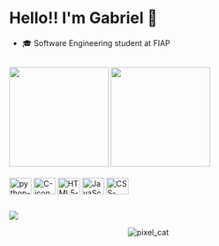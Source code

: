 # Hello!! I'm Gabriel 👋
- 🎓 Software Engineering student at FIAP

##
<div>
  <img height="180em" src="https://github-readme-stats.vercel.app/api?username=gabrieldfr&show_icons=true&theme=radical&include_all_commits=true&count_private=true"/>
  <img height="180em" src="https://github-readme-stats.vercel.app/api/top-langs/?username=gabrieldfr&layout=compact&langs_count=168&theme=radical"/>
</div>
<div style="display: inline_block"> <br>
  <img align="center" alt="python-icon" height="30" width="40" src="https://cdn.jsdelivr.net/gh/devicons/devicon/icons/python/python-original.svg"/>
  <img align="center" alt="C-icon" height="30" width="40" src="https://cdn.jsdelivr.net/gh/devicons/devicon/icons/c/c-original.svg"/>
  <img align="center" alt="HTML5-icon" height="30" width="40" src="https://cdn.jsdelivr.net/gh/devicons/devicon/icons/html5/html5-original.svg"/>
  <img align="center" alt="JavaScript-icon" height="30" width="40" src="https://cdn.jsdelivr.net/gh/devicons/devicon/icons/javascript/javascript-original.svg"/>
  <img align="center" alt="CSS-icon" height="30" width="40" src="https://cdn.jsdelivr.net/gh/devicons/devicon/icons/css3/css3-original.svg"/>
</div>

##
<div>
  <a href="www.linkedin.com/in/gabrieldiegues" target="_blank"><img src="https://img.shields.io/badge/LinkedIn-0077B5?style=for-the-badge&logo=linkedin&logoColor=white" target="_blank"></a>
</div>

<footer>
  <center>
    
  ![pixel_cat](https://github.com/gabrieldfr/gabrieldfr/assets/127216244/f67871ca-74b3-4ff9-8100-8bba88cd5cca)
  </center>
</footer>
